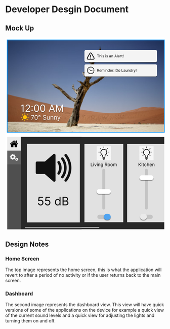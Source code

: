 # Developer Desgin Document
## Mock Up
![Design Mock](https://github.com/Karrotts/RPHA/blob/main/docs/design-docs/imgs/design_mock_1.PNG)
## Design Notes
### Home Screen
The top image represents the home screen, this is what the application will revert to after a period of no activity or if the user returns back to the main screen. 

### Dashboard
The second image represents the dashboard view. This view will have quick versions of some of the applications on the device for example a quick view of the current sound levels and a quick view for adjusting the lights and turning them on and off.
